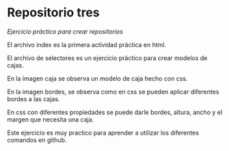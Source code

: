 # Repositorio tres

*Ejercicio práctico para crear repositorios*

El archivo index es la primera actividad práctica en html.

El archivo de selectores es un ejercicio práctico para crear modelos de cajas.
 
En la imagen caja se observa un modelo de caja hecho con css.

En la imagen bordes, se observa como en css se pueden aplicar diferentes bordes a las cajas.

En css con diferentes propiedades se puede darle bordes, altura, ancho y el margen que necesita una caja.

Este ejercicio es muy practico para aprender a utilizar los diferentes comandos en github.



